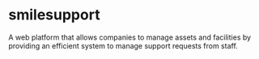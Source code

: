 smilesupport
============

A web platform that allows companies to manage assets and facilities by providing an efficient system to manage support requests from staff.
